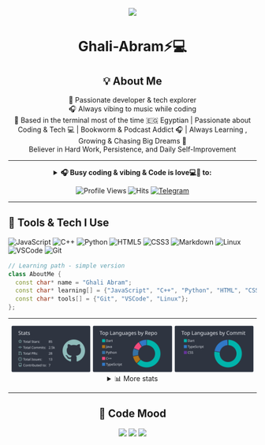 <div align="center">

  <!-- <img src="https://github.com/SP-XD/SP-XD/blob/main/images/hellocoders_rounded.gif?raw=true" width="60%"/> -->
<img src="https://github.com/SP-XD/SP-XD/blob/main/images/dev-working_rounded.gif?raw=true" width="40%"/><br>
 <h1>Ghali-Abram⚡💻</h1>
 
  ## 💡 About Me
  🚀 Passionate developer & tech explorer  
🎧 Always vibing to music while coding  
📍 Based in the terminal most of the time
 🇪🇬 Egyptian | Passionate about Coding & Tech 💻 | Bookworm & Podcast Addict 🎧 | Always Learning
 , Growing & Chasing Big Dreams 🚀<br>
 Believer in Hard Work, Persistence, and Daily Self-Improvement<br>

 ---
<details>
 
<summary><strong>🎧 Busy coding & vibing & Code is love💻🚀 to:</strong></summary>

[![Spotify](https://spotify-readme.sp-xd.vercel.app/api/spotify)](https://open.spotify.com/user/somnathpaul)

</details>

![Profile Views](https://komarev.com/ghpvc/?username=ghali-abram&style=flat&color=orange&label=PROFILE+VIEWS)
![Hits](https://hits.seeyoufarm.com/api/count/incr/badge.svg?url=https%3A%2F%2Fgithub.com%2Fghali-abram&count_bg=%2379C83D&title_bg=%23555555&icon=mediafire.svg&icon_color=%23E7E7E7&title=HITS&edge_flat=false)
[![Telegram](https://img.shields.io/badge/Ghali%20Abram-grey?style=flat&logo=telegram)](https://t.me/spxd007)

</div>

<hr/>

## 🚀 Tools & Tech I Use

![JavaScript](https://img.shields.io/badge/JavaScript-F7DF1E?style=flat&logo=javascript&logoColor=black)
![C++](https://img.shields.io/badge/C++-00599C?style=flat&logo=c%2B%2B&logoColor=white)
![Python](https://img.shields.io/badge/Python-3776AB?style=flat&logo=python&logoColor=white)
![HTML5](https://img.shields.io/badge/HTML5-E34F26?style=flat&logo=html5&logoColor=white)
![CSS3](https://img.shields.io/badge/CSS3-1572B6?style=flat&logo=css3&logoColor=white)
![Markdown](https://img.shields.io/badge/Markdown-000000?style=flat&logo=markdown&logoColor=white)
![Linux](https://img.shields.io/badge/Linux-FCC624?style=flat&logo=linux&logoColor=black)
![VSCode](https://img.shields.io/badge/VSCode-0078D4?style=flat&logo=visual-studio-code&logoColor=white)
![Git](https://img.shields.io/badge/GIT-E44C30?style=flat&logo=git&logoColor=white)

```cpp
// Learning path - simple version
class AboutMe {
  const char* name = "Ghali Abram";
  const char* learning[] = {"JavaScript", "C++", "Python", "HTML", "CSS"};
  const char* tools[] = {"Git", "VSCode", "Linux"};
};
```

---



<div align="center">

<img src="https://raw.githubusercontent.com/SP-XD/profile-summary-cards/master/profile-summary-card-output/nord_dark/3-stats.svg" width="32%">
<img src="https://raw.githubusercontent.com/SP-XD/profile-summary-cards/master/profile-summary-card-output/nord_dark/1-repos-per-language.svg" width="32%">
<img src="https://raw.githubusercontent.com/SP-XD/profile-summary-cards/master/profile-summary-card-output/nord_dark/2-most-commit-language.svg" width="32%">

<details>
<summary>📊 More stats</summary>
<img src="https://raw.githubusercontent.com/SP-XD/profile-summary-cards/master/profile-summary-card-output/nord_dark/0-profile-details.svg">
</details>

---

## 🔁 Code Mood

<img src="https://raw.githubusercontent.com/Tarikul-Islam-Anik/Animated-Fluent-Emojis/master/Emojis/Smilies/Face%20with%20Spiral%20Eyes.png" width="10%"/>
<img src="https://raw.githubusercontent.com/Tarikul-Islam-Anik/Animated-Fluent-Emojis/master/Emojis/Smilies/Relieved%20Face.png" width="10%"/>
<img src="https://raw.githubusercontent.com/Tarikul-Islam-Anik/Animated-Fluent-Emojis/master/Emojis/Smilies/Astonished%20Face.png" width="10%"/>

</div>

